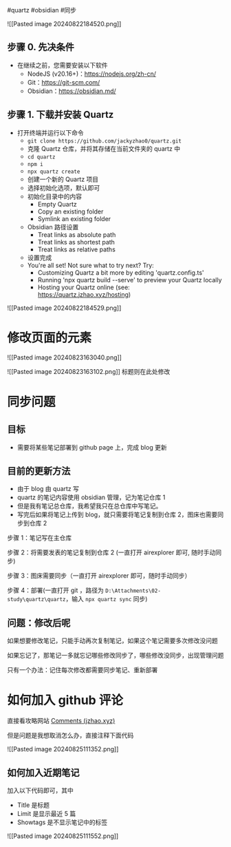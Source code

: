 #quartz #obsidian #同步

![[Pasted image 20240822184520.png]]

## 步骤 0. 先决条件

* 在继续之前，您需要安装以下软件
	* NodeJS (v20.16+)：https://nodejs.org/zh-cn/
	* Git：https://git-scm.com/
	* Obsidian：https://obsidian.md/

## 步骤 1. 下载并安装 Quartz

* 打开终端并运行以下命令
	* `git clone https://github.com/jackyzhao0/quartz.git`
	* 克隆 Quartz 仓库，并将其存储在当前文件夹的 quartz 中
	* `cd quartz`
	* `npm i`
	* `npx quartz create`
	* 创建一个新的 Quartz 项目
	* 选择初始化选项，默认即可
    * 初始化目录中的内容
		* Empty Quartz
		* Copy an existing folder
		* Symlink an existing folder
	* Obsidian 路径设置
		* Treat links as absolute path
		* Treat links as shortest path
		* Treat links as relative paths
	* 设置完成
	* You're all set! Not sure what to try next? Try:
		* Customizing Quartz a bit more by editing 'quartz.config.ts'
		* Running 'npx quartz build --serve' to preview your Quartz locally
		* Hosting your Quartz online (see: https://quartz.jzhao.xyz/hosting)

![[Pasted image 20240822184529.png]]

# 修改页面的元素

![[Pasted image 20240823163040.png]]

![[Pasted image 20240823163102.png]] 标题则在此处修改

# 同步问题

## 目标

- 需要将某些笔记部署到 github page 上，完成 blog 更新

## 目前的更新方法

- 由于 blog 由 quartz 写
- quartz 的笔记内容使用 obsidian 管理，记为笔记仓库 1
- 但是我有笔记总仓库，我希望我只在总仓库中写笔记。
- 写完后如果将笔记上传到 blog，就只需要将笔记复制到仓库 2，图床也需要同步到仓库 2

步骤 1：笔记写在主仓库

步骤 2：将需要发表的笔记复制到仓库 2 (一直打开 airexplorer 即可, 随时手动同步)

步骤 3：图床需要同步（一直打开 airexplorer 即可，随时手动同步）

步骤 4：部署(一直打开 git ，路径为 `D:\Attachments\02-study\quartz\quartz`，输入 `npx quartz sync` 同步)

## 问题：修改后呢

如果想要修改笔记，只能手动再次复制笔记，如果这个笔记需要多次修改没问题

如果忘记了，那笔记一多就忘记哪些修改同步了，哪些修改没同步，出现管理问题

只有一个办法：记住每次修改都需要同步笔记、重新部署

# 如何加入 github 评论

直接看攻略网站 [Comments (jzhao.xyz)](https://quartz.jzhao.xyz/features/comments)

但是问题是我想取消怎么办，直接注释下面代码

![[Pasted image 20240825111352.png]]

## 如何加入近期笔记

加入以下代码即可，其中

- Title 是标题
- Limit 是显示最近 5 篇
- Showtags 是不显示笔记中的标签

![[Pasted image 20240825111552.png]]
